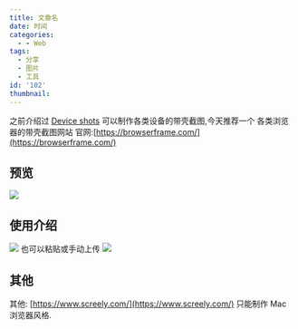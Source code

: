 ```yaml
---
title: 文章名
date: 时间
categories:
  - - Web
tags:
  - 分享
  - 图片
  - 工具
id: '102'
thumbnail:
---
```



之前介绍过 [Device shots](https://www.uzz5.com/9918.html) 可以制作各类设备的带壳截图,今天推荐一个 各类浏览器的带壳截图网站 官网:[https://browserframe.com/](https://browserframe.com/)

## 预览

![](https://cdn.uzz5.com/imgs/2021/03/06/fGIrJSWy.webp)

## 使用介绍

![](https://cdn.uzz5.com/imgs/2021/03/06/p5E3i5DL.webp) 也可以粘贴或手动上传 ![](https://cdn.uzz5.com/imgs/2021/03/06/3pZ2MDZ4.webp)

## 其他

其他: [https://www.screely.com/](https://www.screely.com/) 只能制作 Mac 浏览器风格.
